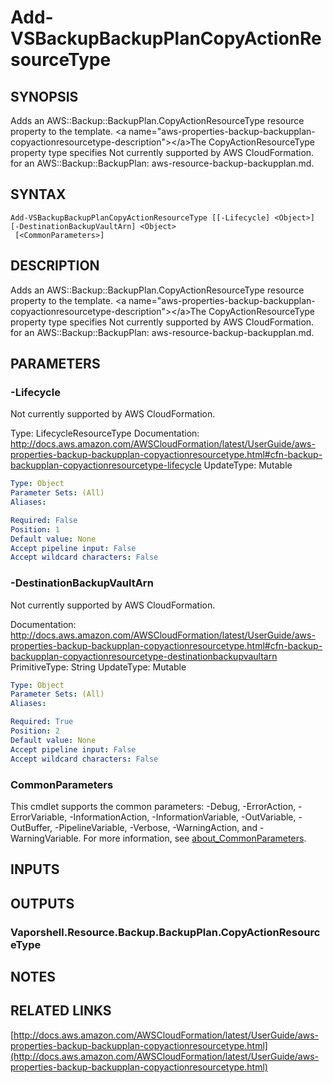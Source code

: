 # Add-VSBackupBackupPlanCopyActionResourceType

## SYNOPSIS
Adds an AWS::Backup::BackupPlan.CopyActionResourceType resource property to the template.
\<a name="aws-properties-backup-backupplan-copyactionresourcetype-description"\>\</a\>The CopyActionResourceType property type specifies Not currently supported by AWS CloudFormation.
for an AWS::Backup::BackupPlan: aws-resource-backup-backupplan.md.

## SYNTAX

```
Add-VSBackupBackupPlanCopyActionResourceType [[-Lifecycle] <Object>] [-DestinationBackupVaultArn] <Object>
 [<CommonParameters>]
```

## DESCRIPTION
Adds an AWS::Backup::BackupPlan.CopyActionResourceType resource property to the template.
\<a name="aws-properties-backup-backupplan-copyactionresourcetype-description"\>\</a\>The CopyActionResourceType property type specifies Not currently supported by AWS CloudFormation.
for an AWS::Backup::BackupPlan: aws-resource-backup-backupplan.md.

## PARAMETERS

### -Lifecycle
Not currently supported by AWS CloudFormation.

Type: LifecycleResourceType
Documentation: http://docs.aws.amazon.com/AWSCloudFormation/latest/UserGuide/aws-properties-backup-backupplan-copyactionresourcetype.html#cfn-backup-backupplan-copyactionresourcetype-lifecycle
UpdateType: Mutable

```yaml
Type: Object
Parameter Sets: (All)
Aliases:

Required: False
Position: 1
Default value: None
Accept pipeline input: False
Accept wildcard characters: False
```

### -DestinationBackupVaultArn
Not currently supported by AWS CloudFormation.

Documentation: http://docs.aws.amazon.com/AWSCloudFormation/latest/UserGuide/aws-properties-backup-backupplan-copyactionresourcetype.html#cfn-backup-backupplan-copyactionresourcetype-destinationbackupvaultarn
PrimitiveType: String
UpdateType: Mutable

```yaml
Type: Object
Parameter Sets: (All)
Aliases:

Required: True
Position: 2
Default value: None
Accept pipeline input: False
Accept wildcard characters: False
```

### CommonParameters
This cmdlet supports the common parameters: -Debug, -ErrorAction, -ErrorVariable, -InformationAction, -InformationVariable, -OutVariable, -OutBuffer, -PipelineVariable, -Verbose, -WarningAction, and -WarningVariable. For more information, see [about_CommonParameters](http://go.microsoft.com/fwlink/?LinkID=113216).

## INPUTS

## OUTPUTS

### Vaporshell.Resource.Backup.BackupPlan.CopyActionResourceType
## NOTES

## RELATED LINKS

[http://docs.aws.amazon.com/AWSCloudFormation/latest/UserGuide/aws-properties-backup-backupplan-copyactionresourcetype.html](http://docs.aws.amazon.com/AWSCloudFormation/latest/UserGuide/aws-properties-backup-backupplan-copyactionresourcetype.html)

